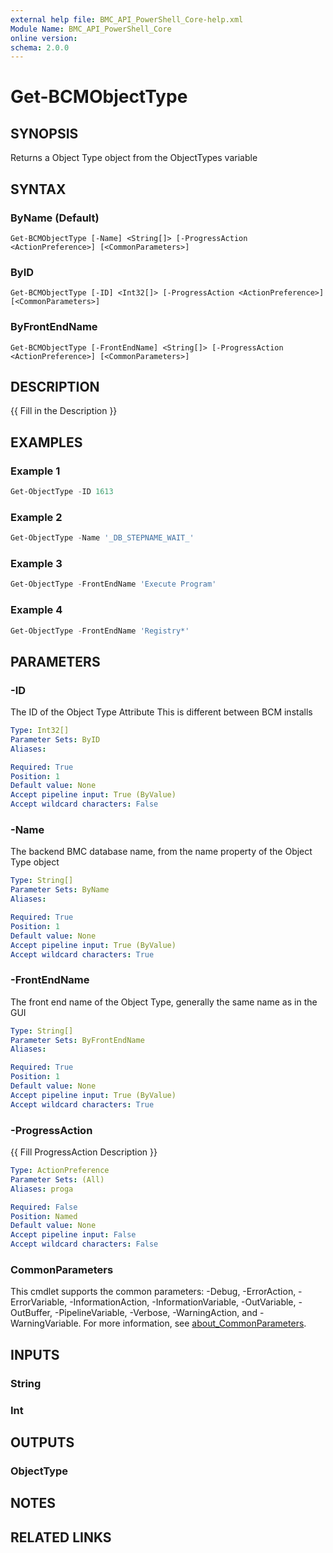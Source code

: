 ```yaml
---
external help file: BMC_API_PowerShell_Core-help.xml
Module Name: BMC_API_PowerShell_Core
online version:
schema: 2.0.0
---
```


# Get-BCMObjectType

## SYNOPSIS

Returns a Object Type object from the ObjectTypes variable

## SYNTAX

### ByName (Default)

```text
Get-BCMObjectType [-Name] <String[]> [-ProgressAction <ActionPreference>] [<CommonParameters>]
```

### ByID

```text
Get-BCMObjectType [-ID] <Int32[]> [-ProgressAction <ActionPreference>] [<CommonParameters>]
```

### ByFrontEndName

```text
Get-BCMObjectType [-FrontEndName] <String[]> [-ProgressAction <ActionPreference>] [<CommonParameters>]
```

## DESCRIPTION

{{ Fill in the Description }}

## EXAMPLES

### Example 1

```PowerShell
Get-ObjectType -ID 1613
```

### Example 2

```PowerShell
Get-ObjectType -Name '_DB_STEPNAME_WAIT_'
```

### Example 3

```PowerShell
Get-ObjectType -FrontEndName 'Execute Program'
```

### Example 4

```PowerShell
Get-ObjectType -FrontEndName 'Registry*'
```

## PARAMETERS

### -ID

The ID of the Object Type Attribute
This is different between BCM installs

```yaml
Type: Int32[]
Parameter Sets: ByID
Aliases:

Required: True
Position: 1
Default value: None
Accept pipeline input: True (ByValue)
Accept wildcard characters: False
```

### -Name

The backend BMC database name, from the name property of the Object Type object

```yaml
Type: String[]
Parameter Sets: ByName
Aliases:

Required: True
Position: 1
Default value: None
Accept pipeline input: True (ByValue)
Accept wildcard characters: True
```

### -FrontEndName

The front end name of the Object Type, generally the same name as in the GUI

```yaml
Type: String[]
Parameter Sets: ByFrontEndName
Aliases:

Required: True
Position: 1
Default value: None
Accept pipeline input: True (ByValue)
Accept wildcard characters: True
```

### -ProgressAction

{{ Fill ProgressAction Description }}

```yaml
Type: ActionPreference
Parameter Sets: (All)
Aliases: proga

Required: False
Position: Named
Default value: None
Accept pipeline input: False
Accept wildcard characters: False
```

### CommonParameters

This cmdlet supports the common parameters: -Debug, -ErrorAction, -ErrorVariable, -InformationAction, -InformationVariable, -OutVariable, -OutBuffer, -PipelineVariable, -Verbose, -WarningAction, and -WarningVariable. For more information, see [about_CommonParameters](http://go.microsoft.com/fwlink/?LinkID=113216).

## INPUTS

### String

### Int

## OUTPUTS

### ObjectType

## NOTES

## RELATED LINKS
